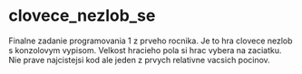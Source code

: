 # clovece_nezlob_se
Finalne zadanie programovania 1 z prveho rocnika. Je to hra clovece nezlob s konzolovym vypisom. Velkost hracieho pola si hrac vybera na zaciatku. Nie prave najcistejsi kod ale jeden z prvych relativne vacsich pocinov.
